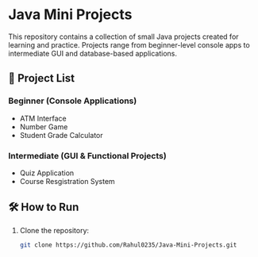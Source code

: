 # Java Mini Projects

This repository contains a collection of small Java projects created for learning and practice. Projects range from beginner-level console apps to intermediate GUI and database-based applications.

## 📁 Project List

### Beginner (Console Applications)
- ATM Interface
- Number Game
- Student Grade Calculator

### Intermediate (GUI & Functional Projects)
- Quiz Application
- Course Resgistration System



## 🛠 How to Run

1. Clone the repository:
   ```bash
   git clone https://github.com/Rahul0235/Java-Mini-Projects.git
